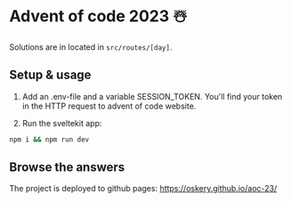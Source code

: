# Advent of code 2023 ☃️

Solutions are in located in `src/routes/[day]`.

## Setup & usage

1. Add an .env-file and a variable SESSION_TOKEN. You'll find your token in the HTTP request to advent of code website.

2. Run the sveltekit app:
```bash
npm i && npm run dev
```

## Browse the answers

The project is deployed to github pages: https://oskery.github.io/aoc-23/
